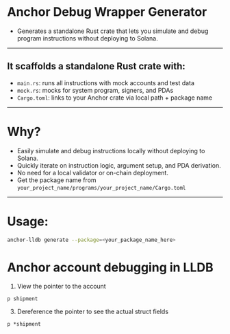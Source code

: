 # Anchor Debug Wrapper Generator  
- Generates a standalone Rust crate that lets you simulate and debug program instructions without deploying to Solana.

---

## It scaffolds a standalone Rust crate with:
- `main.rs`: runs all instructions with mock accounts and test data  
- `mock.rs`: mocks for system program, signers, and PDAs  
- `Cargo.toml`: links to your Anchor crate via local path + package name  

---

# Why?
- Easily simulate and debug instructions locally without deploying to Solana.  
- Quickly iterate on instruction logic, argument setup, and PDA derivation.  
- No need for a local validator or on-chain deployment.  
- Get the package name from `your_project_name/programs/your_project_name/Cargo.toml`

---

# Usage:
```bash
anchor-lldb generate --package=<your_package_name_here> 
```
# Anchor account debugging in LLDB
1. View the pointer to the account
```lldb
p shipment
```

3. Dereference the pointer to see the actual struct fields
```lldb
p *shipment
```
